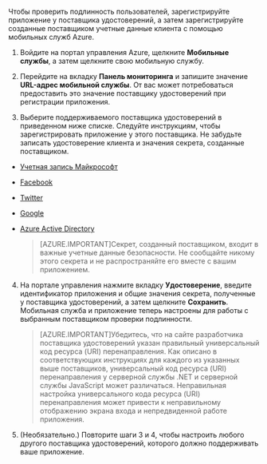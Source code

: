 

Чтобы проверить подлинность пользователей, зарегистрируйте приложение у поставщика удостоверений, а затем зарегистрируйте созданные поставщиком учетные данные клиента с помощью мобильных служб Azure.

1. Войдите на портал управления Azure, щелкните **Мобильные службы**, а затем щелкните свою мобильную службу.

2. Перейдите на вкладку **Панель мониторинга** и запишите значение **URL-адрес мобильной службы**. От вас может потребоваться предоставить это значение поставщику удостоверений при регистрации приложения.

3. Выберите поддерживаемого поставщика удостоверений в приведенном ниже списке. Следуйте инструкциям, чтобы зарегистрировать приложение у этого поставщика. Не забудьте записать удостоверение клиента и значения секрета, созданные поставщиком.

 - <a href="/documentation/articles/mobile-services-how-to-register-microsoft-authentication/" target="_blank">Учетная запись Майкрософт</a>
 - <a href="/documentation/articles/mobile-services-how-to-register-facebook-authentication/" target="_blank">Facebook</a>
 - <a href="/documentation/articles/mobile-services-how-to-register-twitter-authentication/" target="_blank">Twitter</a>
 - <a href="/documentation/articles/mobile-services-how-to-register-google-authentication/" target="_blank">Google </a>
 - <a href="/documentation/articles/mobile-services-how-to-register-active-directory-authentication/" target="_blank">Azure Active Directory</a>

    > [AZURE.IMPORTANT]Секрет, созданный поставщиком, входит в важные учетные данные безопасности. Не сообщайте никому этого секрета и не распространяйте его вместе с вашим приложением.

4. На портале управления нажмите вкладку **Удостоверение**, введите идентификатор приложения и общие значения секрета, полученные у поставщика удостоверений, а затем щелкните **Сохранить**. Мобильная служба и приложение теперь настроены для работы с выбранным поставщиком проверки подлинности.

    > [AZURE.IMPORTANT]Убедитесь, что на сайте разработчика поставщика удостоверений указан правильный универсальный код ресурса (URI) перенаправления. Как описано в соответствующих инструкциях для каждого из указанных выше поставщиков, универсальный код ресурса (URI) перенаправления у серверной службы .NET и серверной службы JavaScript может различаться. Неправильная настройка универсального кода ресурса (URI) перенаправления может привести к неправильному отображению экрана входа и непредвиденной работе приложения.

5. (Необязательно.) Повторите шаги 3 и 4, чтобы настроить любого другого поставщика удостоверений, которого должно поддерживать ваше приложение.

<!--HONumber=54-->